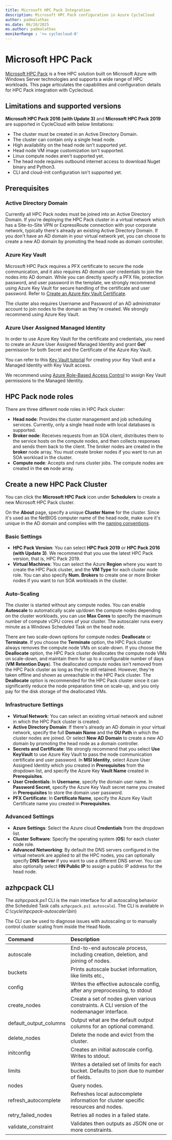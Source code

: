 ```yaml
---
title: Microsoft HPC Pack Integration
description: Microsoft HPC Pack configuration in Azure CycleCloud
author: padmalathas
ms.date: 06/10/2025
ms.author: padmalathas
monikerRange : '>= cyclecloud-8'
---
```


# Microsoft HPC Pack

 [Microsoft HPC Pack](/powershell/high-performance-computing/overview)  is a free HPC solution built on Microsoft Azure with Windows Server technologies and supports a wide range of HPC workloads. This page articulates the capabilities and configuration details for HPC Pack integration with Cyclecloud.

## Limitations and supported versions

**Microsoft HPC Pack 2016 (with Update 3)** and **Microsoft HPC Pack 2019** are supported in CycleCloud with below limitations:

- The cluster must be created in an Active Directory Domain.
- The cluster can contain only a single head node.
- High availability on the head node isn't supported yet.
- Head node VM image customization isn't supported.
- Linux compute nodes aren't supported yet.
- The head node requires outbound internet access to download Nuget binary and Python3.
- CLI and cloud-init configuration isn't supported yet.

## Prerequisites

### Active Directory Domain

Currently all HPC Pack nodes must be joined into an Active Directory Domain. If you're deploying the HPC Pack cluster in a virtual network which has a Site-to-Site VPN or ExpressRoute connection with your corporate network, typically there's already an existing Active Directory Domain. If you don't have an AD domain in your virtual network yet, you can choose to create a new AD domain by promoting the head node as domain controller.

### Azure Key Vault

Microsoft HPC Pack requires a PFX certificate to secure the node communication,  and it also requires AD domain user credentials to join the nodes into AD domain. While you can directly specify a PFX file, protection password, and user password in the template, we strongly recommend using Azure Key Vault for secure handling of the certificate and user password. Refer to [Create an Azure Key Vault Certificate](/powershell/high-performance-computing/deploy-an-hpc-pack-cluster-in-azure#create-azure-key-vault-certificate-on-azure-portal).

The cluster also requires Username and Password of an AD administrator account to join nodes to the domain as they're created. We strongly recommend using Azure Key Vault.

### Azure User Assigned Managed Identity

In order to use Azure Key Vault for the certificate and credentials, you need to create an Azure User Assigned Managed Identity and grant **Get**' permission for both Secret and the Certificate of the Azure Key Vault.

You can refer to this [Key Vault tutorial](/azure/active-directory/managed-identities-azure-resources/tutorial-windows-vm-access-nonaad) for creating your Key Vault and a Managed Identity with Key Vault access.

We recommend using [Azure Role-Based Access Control](/azure/key-vault/general/rbac-guide?tabs=azure-cli) to assign Key Vault permissions to the Managed Identity.

## HPC Pack node roles

There are three different node roles in  HPC Pack cluster:

- **Head node**: Provides the cluster management and job scheduling services. Currently, only a single head node with local databases is supported.
- **Broker node**: Receives requests from an SOA client, distributes them to the service hosts on the compute nodes, and then collects responses and sends them back to the client. The broker nodes are created in the **broker** node array. You must create broker nodes if you want to run an SOA workload in the cluster.
- **Compute node**: Accepts and runs cluster jobs. The compute nodes are created in the **cn** node array.

## Create a new  HPC Pack Cluster

You can click the **Microsoft HPC Pack** icon under **Schedulers** to create a new Microsoft HPC Pack cluster.

On the **About** page, specify a unique **Cluster Name** for the cluster. Since it's used as the NetBIOS computer name of the head node, make sure it's unique in the AD domain and complies with the [naming conventions](/troubleshoot/windows-server/identity/naming-conventions-for-computer-domain-site-ou#netbios-domain-names).

### Basic Settings

- **HPC Pack Version**: You can select **HPC Pack 2019** or **HPC Pack 2016 (with Update 3)**. We recommend that you use the latest HPC Pack version, that is, HPC Pack 2019.
- **Virtual Machines**: You can select the Azure **Region** where you want to create the HPC Pack cluster, and the **VM Type** for each cluster node role. You can also specify **Num. Brokers** to create one or more Broker nodes if you want to run SOA workloads in the cluster.

### Auto-Scaling

The cluster is started without any compute nodes. You can enable **Autoscale** to automatically scale up/down the compute nodes depending on the cluster workloads, you can use **Max Cores** to specify the maximum number of compute vCPU cores of your cluster. The autoscaler runs every minute as a Windows Scheduled Task on the head node.

There are two scale-down options for compute nodes: **Deallocate** or **Terminate**. If you choose the **Terminate** option, the HPC Pack cluster always removes the compute node VMs on scale-down. If you choose the **Deallocate** option, the HPC Pack cluster deallocates the compute node VMs on scale-down, and maintain them for up to a configurable number of days (**VM Retention Days**). The deallocated compute nodes isn't removed from the HPC Pack cluster as long as they're still retained. However, they're taken offline and shown as unreachable in the HPC Pack cluster. The **Deallocate** option is recommended for the HPC Pack cluster since it can significantly reduce the node preparation time on scale-up, and you only pay for the disk storage of the deallocated VMs.

### Infrastructure Settings

- **Virtual Network**: You can select an existing virtual network and subnet in which the HPC Pack cluster is created.
- **Active Directory Domain**: If there's already an AD domain in your virtual network, specify the full **Domain Name** and the **OU Path** in which the cluster nodes are joined. Or select **New AD Domain** to create a new AD domain by promoting the head node as a domain controller.
- **Secrets and Certificate**: We strongly recommend that you select **Use KeyVault** to use Azure Key Vault to pass the node communication certificate and user password. In **MSI Identity**, select Azure User Assigned Identity which you created in **Prerequisites** from the dropdown list, and specify the Azure Key **Vault Name** created in **Prerequisites**.
- **User Credentials**: In **Username**, specify the domain user name. In **Password Secret**, specify the Azure Key Vault secret name you created in **Prerequisites** to store the domain user password.
- **PFX Certificate**: In **Certificate Name**, specify the Azure Key Vault Certificate name you created in **Prerequisites**.

### Advanced Settings

- **Azure Settings**: Select the Azure cloud **Credentials** from the dropdown list.
- **Cluster Software**: Specify the operating system (**OS**) for each cluster node role.
- **Advanced Networking**: By default the DNS servers configured in the virtual network are applied to all the HPC nodes, you can optionally specify **DNS Server** if you want to use a different DNS server. You can also optionally select **HN Public IP** to assign a public IP address for the head node.

## azhpcpack CLI

The _azhpcpack.ps1_ CLI is the main interface for all autoscaling behavior (the Scheduled Task calls `azhpcpack.ps1 autoscale`). The CLI is available in _C:\cycle\hpcpack-autoscaler\bin_)

The CLI can be used to diagnose issues with autoscaling or to manually control cluster scaling from inside the Head Node.

| Command | Description |
| :---    | :---        |
| autoscale            | End-to-end autoscale process, including creation, deletion, and joining of nodes. |
| buckets              | Prints autoscale bucket information, like limits etc., |
| config               | Writes the effective autoscale config, after any preprocessing, to stdout |
| create_nodes         | Create a set of nodes given various constraints. A CLI version of the nodemanager interface. |
| default_output_columns | Output what are the default output columns for an optional command. |
| delete_nodes         | Delete the node and evict from the cluster. |
| initconfig           | Creates an initial autoscale config. Writes to stdout. |
| limits               | Writes a detailed set of limits for each bucket. Defaults to json due to number of fields. |
| nodes                | Query nodes. |
| refresh_autocomplete | Refreshes local autocomplete information for cluster specific resources and nodes. |
| retry_failed_nodes   | Retries all nodes in a failed state. |
| validate_constraint  | Validates then outputs as JSON one or more constraints. |
